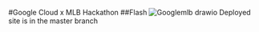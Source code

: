 #Google Cloud x MLB Hackathon
##Flash
![Googlemlb drawio](https://github.com/user-attachments/assets/9f20b48c-25eb-4ebf-ba04-921db1904ceb)
Deployed site is in the master branch
